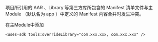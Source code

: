 项目所引用的 AAR 、Library 等第三方库所包含的 Manifest 清单文件与主 Module （默认名为 app ）中定义的 Manifest 内容合并时发生冲突。


在主Module中添加
```
<uses-sdk tools:overrideLibrary="com.xxx.xxx, com.xxx.xxx" />
```